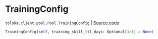 # TrainingConfig
`toloka.client.pool.Pool.TrainingConfig` | [Source code](https://github.com/Toloka/toloka-kit/blob/v1.1.1/src/client/pool/__init__.py#L179)

```python
TrainingConfig(self, training_skill_ttl_days: Optional[int] = None)
```

